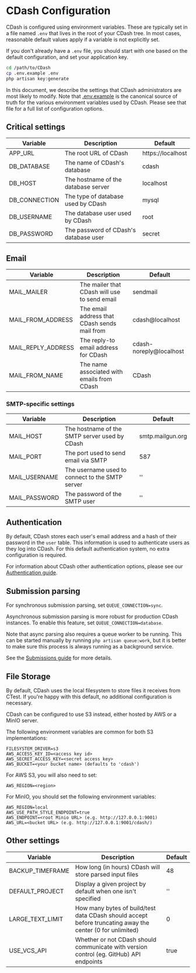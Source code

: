 # CDash Configuration

CDash is configured using environment variables.
These are typically set in a file named `.env` that lives in the root of your
CDash tree. In most cases, reasonable default values apply if a variable is not
explicitly set.

If you don't already have a `.env` file, you should start with
one based on the default configuration, and set your application key.

```bash
cd /path/to/CDash
cp .env.example .env
php artisan key:generate
```

In this document, we describe the settings that CDash administrators are most
likely to modify. Note that [.env.example](../.env.example) is the canonical
source of truth for the various environment variables used by CDash.
Please see that file for a full list of configuration options.

## Critical settings

| Variable  | Description | Default |
| --------- | ----------- | ------- |
| APP_URL | The root URL of CDash | https://localhost |
| DB_DATABASE | The name of CDash's database | cdash |
| DB_HOST | The hostname of the database server | localhost |
| DB_CONNECTION | The type of database used by CDash | mysql |
| DB_USERNAME | The database user used by CDash | root |
| DB_PASSWORD | The password of CDash's database user | secret |

## Email

| Variable  | Description | Default |
| --------- | ----------- | ------- |
| MAIL_MAILER | The mailer that CDash will use to send email | sendmail |
| MAIL_FROM_ADDRESS | The email address that CDash sends mail from | cdash@localhost |
| MAIL_REPLY_ADDRESS | The reply-to email address for CDash | cdash-noreply@localhost |
| MAIL_FROM_NAME | The name associated with emails from CDash | CDash |

### SMTP-specific settings

| Variable  | Description | Default |
| --------- | ----------- | ------- |
| MAIL_HOST | The hostname of the SMTP server used by CDash | smtp.mailgun.org |
| MAIL_PORT | The port used to send email via SMTP | 587 |
| MAIL_USERNAME | The username used to connect to the SMTP server | '' |
| MAIL_PASSWORD | The password of the SMTP user | '' |

## Authentication
By default, CDash stores each user's email address and a hash of their password
in the `user` table. This information is used to authenticate users as they log
into CDash. For this default authentication system, no extra configuration
is required.

For information about CDash other authentication options, please see our
[Authentication guide](authentication.md).

## Submission parsing

For synchronous submission parsing, set `QUEUE_CONNECTION=sync`.

Asynchronous submission parsing is more robust for production CDash instances.
To enable this feature, set `QUEUE_CONNECTION=database`.

Note that async parsing also requires a queue worker to be running.
This can be started manually by running `php artisan queue:work`,
but it is better to make sure this process is always running as a background
service.

See the [Submissions guide](submissions.md) for more details.

## File Storage

By default, CDash uses the local filesystem to store files it receives from CTest.
If you're happy with this default, no additional configuration is necessary.

CDash can be configured to use S3 instead, either hosted by AWS or a MinIO server.

The following environment variables are common for both S3 implementations:
```
FILESYSTEM_DRIVER=s3
AWS_ACCESS_KEY_ID=<access key id>
AWS_SECRET_ACCESS_KEY=<secret access key>
AWS_BUCKET=<your bucket name> (defaults to 'cdash')
```

For AWS S3, you will also need to set:
```
AWS_REGION=<region>
```

For MinIO, you should set the following environment variables:
```
AWS_REGION=local
AWS_USE_PATH_STYLE_ENDPOINT=true
AWS_ENDPOINT=<root Minio URL> (e.g. http://127.0.0.1:9001)
AWS_URL=<bucket URL> (e.g. http://127.0.0.1:9001/cdash/)
```

## Other settings
| Variable  | Description | Default |
| --------- | ----------- | ------- |
| BACKUP_TIMEFRAME |  How long (in hours) CDash will store parsed input files | 48 |
| DEFAULT_PROJECT | Display a given project by default when one isn't specified | '' |
| LARGE_TEXT_LIMIT | How many bytes of build/test data CDash should accept before truncating away the center (0 for unlimited) | 0 |
| USE_VCS_API | Whether or not CDash should communicate with version control (eg. GitHub) API endpoints | true |
